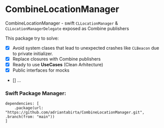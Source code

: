 # CombineLocationManager

CombineLocationManager - swift `CLLocationManager` & `CLLocationManagerDelegate` exposed as Combine publishers

This package try to solve:

- [x] Avoid system clases that lead to unexpected crashes like `CLBeacon` due to private initializer.
- [x] Replace closures with Combine publishers 
- [x] Ready to use **UseCases** (Clean Arhitecture)
- [x] Public interfaces for mocks
- [] ...

### Swift Package Manager:

```
dependencies: [
    .package(url: "https://github.com/adriantabirta/CombineLocationManager.git", .branch(from: "main"))
]
```
